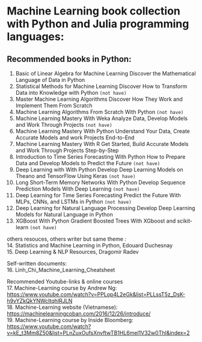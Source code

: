 # Machine Learning book collection with Python and Julia programming languages: 

## Recommended books in Python: 

1. Basic of Linear Algebra for Machine Learning
Discover the Mathematical Language of Data in Python 
2. Statistical Methods for Machine Learning
Discover How to Transform Data into Knowledge with Python `(not have)`
3. Master Machine Learning Algorithms
Discover How They Work and Implement Them From Scratch
4. Machine Learning Algorithms From Scratch
With Python `(not have)`
5. Machine Learning Mastery With Weka
Analyze Data, Develop Models and Work Through Projects `(not have)`
6. Machine Learning Mastery With Python
Understand Your Data, Create Accurate Models and work Projects End-to-End
7. Machine Learning Mastery With R
Get Started, Build Accurate Models and Work Through Projects Step-by-Step
8. Introduction to Time Series Forecasting With Python
How to Prepare Data and Develop Models to Predict the Future `(not have)`
9. Deep Learning with With Python
Develop Deep Learning Models on Theano and TensorFlow Using Keras `(not have)`
10. Long Short-Term Memory Networks With Python
Develop Sequence Prediction Models With Deep Learning `(not have)`
11. Deep Learning for Time Series Forecasting
Predict the Future With MLPs, CNNs, and LSTMs in Python `(not have)`
12. Deep Learning for Natural Language Processing
Develop Deep Learning Models for Natural Language in Python
13. XGBoost With Python
Gradient Boosted Trees With XGboost and scikit-learn `(not have)`

others resouces, others writer but same theme :\
14. Statistics and Machine Learning in Python, Edouard Duchesnay\
15. Deep Learning & NLP Resources, Dragomir Radev

Self-written documents: \
16. Linh_Chi_Machine_Learning_Cheatsheet

Recommended Youtube-links & online courses\
17. Machine-Learning course by Andrew Ng: https://www.youtube.com/watch?v=PPLop4L2eGk&list=PLLssT5z_DsK-h9vYZkQkYNWcItqhlRJLN \
18. Machine-Learning website (Vietnamese): https://machinelearningcoban.com/2016/12/26/introduce/ \
19. Machine-Learning course by Inside Bloomberg: https://www.youtube.com/watch?v=kE_t3Mm8Z50&list=PLnZuxOufsXnvftwTB1HL6mel1V32w0ThI&index=2
